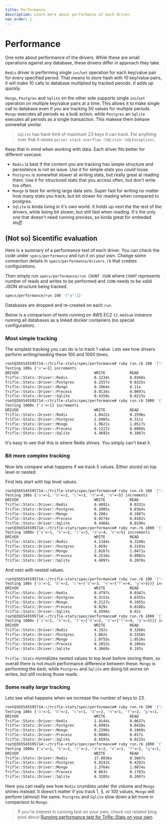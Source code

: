 ```yaml
---
title: Performance
description: Learn more about performance of each driver.
nav_order: 1
---
```


# Performance

One note about performance of the drivers. While these are small operations against any database, these drivers differ in approach they take.

`Redis` driver is performing single `inc`/`set` operation for each key/value pair for every specified period. That means to store hash with 10 key/value pairs, it will make 10 calls to database multiplied by tracked periods. It adds up quickly.

`Mongo`, `Postgres` and `Sqlite` on the other side supports single `inc`/`set` operation on multiple key/value pairs at a time. This allows it to make single call to database even if you are tracking 50 values for multiple periods. `Mongo` executes all periods as a bulk action, while `Postgres` an `Sqlite` executes all periods as a single transaction. This makese them behave somewhat similar.

> `Sqlite` has hard-limit of maximum 23 keys it can track. For anything over that it raises `parser stack overflow (SQLite3::SQLException)`.

Keep that in mind when working with data. Each driver fits better for different usecase.

- `Redis` is best if the content you are tracking has simple structure and persistence is not an issue. Use it for simple stats you _could_ loose.
- `Postgres` is _somewhat slower_ at writing stats, but really great at reading them. Use it for structured stats that you access often, but don't write too often.
- `Mongo` is best for writing large data sets. Super fast for writing no matter how many stats you track, but bit slower for reading when compared to postgres.
- `Sqlite` is kinda living in it's own world. It holds up next the the rest of the drivers, while being bit slower, but still fast when reading. It's the only one that doesn't need running process, so kinda great for embeded _stuff_.

## (Not so) Sicentific evaluation

Here is a summary of a performance test of each driver. You can check the code under `specs/performance` and run it on your own. Change some connection details in `specs/performance/drivers.rb` that creates configurations.

Then simply run `specs/performance/run COUNT JSON` where `COUNT` represents number of reads and writes to be performed and `JSON` needs to be valid JSON structure being tracked.

```sh
specs/performance/run 100 '{"a":1}'
```

Databases are dropped and re-created on each `run`.

Below is a comparison of tests running on AWS EC2 `t2.medium` instance running all databases as a linked docker containers (no special configuration).

### Most simple tracking

The simplest tracking you can do is to track 1 value. Lets see how drivers perform writing/reading these 100 and 1000 times.

```sh
root@3b5545595714:~/trifle-stats/spec/performance# ruby run.rb 100 '{"a":1}'
Testing 100x {"a"=>1} increments
DRIVER                                  WRITE           READ
Trifle::Stats::Driver::Redis            0.1234s         0.0268s
Trifle::Stats::Driver::Postgres         0.2557s         0.0325s
Trifle::Stats::Driver::Mongo            0.1964s         0.11s
Trifle::Stats::Driver::Process          0.0134s         0.0097s
Trifle::Stats::Driver::Sqlite           0.4358s         0.0215s
root@3b5545595714:~/trifle-stats/spec/performance# ruby run.rb 1000 '{"a":1}'
Testing 1000x {"a"=>1} increments
DRIVER                                  WRITE           READ
Trifle::Stats::Driver::Redis            1.0422s         0.2596s
Trifle::Stats::Driver::Postgres         2.4905s         0.311s
Trifle::Stats::Driver::Mongo            1.9621s         1.0517s
Trifle::Stats::Driver::Process          0.1227s         0.0909s
Trifle::Stats::Driver::Sqlite           4.4692s         0.1867s
```

It's easy to see that this is where Redis shines. You simply can't beat it.

### Bit more complex tracking

Now lets compare what happens if we track 5 values. Either stored on top level or nested.

First lets start with top level values.

```sh
root@3b5545595714:~/trifle-stats/spec/performance# ruby run.rb 100 '{"a":1,"b":2,"c":3,"d":4,"e":5}'
Testing 100x {"a"=>1, "b"=>2, "c"=>3, "d"=>4, "e"=>5} increments
DRIVER                                  WRITE           READ
Trifle::Stats::Driver::Redis            0.4891s         0.0332s
Trifle::Stats::Driver::Postgres         0.3005s         0.0364s
Trifle::Stats::Driver::Mongo            0.208s          0.1087s
Trifle::Stats::Driver::Process          0.0274s         0.0102s
Trifle::Stats::Driver::Sqlite           0.4468s         0.0196s
root@3b5545595714:~/trifle-stats/spec/performance# ruby run.rb 1000 '{"a":1,"b":2,"c":3,"d":4,"e":5}'
Testing 1000x {"a"=>1, "b"=>2, "c"=>3, "d"=>4, "e"=>5} increments
DRIVER                                  WRITE           READ
Trifle::Stats::Driver::Redis            4.1344s         0.3248s
Trifle::Stats::Driver::Postgres         3.059s          0.3193s
Trifle::Stats::Driver::Mongo            2.0267s         1.0471s
Trifle::Stats::Driver::Process          0.2534s         0.0982s
Trifle::Stats::Driver::Sqlite           4.4097s         0.2078s
```

And next with nested values.

```sh
root@3b5545595714:~/trifle-stats/spec/performance# ruby run.rb 100 '{"a":1,"b":2,"c":{"d":3,"e":{"f":4,"g":5}}}'
Testing 100x {"a"=>1, "b"=>2, "c"=>{"d"=>3, "e"=>{"f"=>4, "g"=>5}}} increments
DRIVER                                  WRITE           READ
Trifle::Stats::Driver::Redis            0.4797s         0.0347s
Trifle::Stats::Driver::Postgres         0.3153s         0.0355s
Trifle::Stats::Driver::Mongo            0.2127s         0.1055s
Trifle::Stats::Driver::Process          0.029s          0.0106s
Trifle::Stats::Driver::Sqlite           0.4594s         0.02s
root@3b5545595714:~/trifle-stats/spec/performance# ruby run.rb 1000 '{"a":1,"b":2,"c":{"d":3,"e":{"f":4,"g":5}}}'
Testing 1000x {"a"=>1, "b"=>2, "c"=>{"d"=>3, "e"=>{"f"=>4, "g"=>5}}} increments
DRIVER                                  WRITE           READ
Trifle::Stats::Driver::Redis            4.192s          0.3268s
Trifle::Stats::Driver::Postgres         3.062s          0.3358s
Trifle::Stats::Driver::Mongo            2.0755s         1.0516s
Trifle::Stats::Driver::Process          0.2852s         0.1064s
Trifle::Stats::Driver::Sqlite           4.3669s         0.193s
```

`Trifle::Stats` normalizes nested values to top level before storing them, so overall there is not much performance difference between these. `Mongo` is performing the best, while `Postgres` and `Sqlite` are doing bit worse on writes, but still rocking those reads.

### Some really _large_ tracking

Lets see what happens when we increase the number of keys to 23.

```sh
root@3b5545595714:~/trifle-stats/spec/performance# ruby run.rb 100 '{"a":1,"b":2,"c":1,"d":2,"e":1,"f":2,"g":1,"h":2,"i":1,"j":2,"k":1,"l":2,"m":1,"n":2,"o":1,"p":2,"q":1,"r":2,"s":1,"t":2,"u":1,"v":2,"w":1}'
Testing 100x {"a"=>1, "b"=>2, "c"=>1, "d"=>2, "e"=>1, "f"=>2, "g"=>1, "h"=>2, "i"=>1, "j"=>2, "k"=>1, "l"=>2, "m"=>1, "n"=>2, "o"=>1, "p"=>2, "q"=>1, "r"=>2, "s"=>1, "t"=>2, "u"=>1, "v"=>2, "w"=>1} increments
DRIVER                                  WRITE           READ
Trifle::Stats::Driver::Redis            1.9144s         0.0637s
Trifle::Stats::Driver::Postgres         0.6995s         0.0428s
Trifle::Stats::Driver::Mongo            0.2399s         0.1069s
Trifle::Stats::Driver::Process          0.0886s         0.017s
Trifle::Stats::Driver::Sqlite           0.6593s         0.0225s
root@3b5545595714:~/trifle-stats/spec/performance# ruby run.rb 1000 '{"a":1,"b":2,"c":1,"d":2,"e":1,"f":2,"g":1,"h":2,"i":1,"j":2,"k":1,"l":2,"m":1,"n":2,"o":1,"p":2,"q":1,"r":2,"s":1,"t":2,"u":1,"v":2,"w":1}'
Testing 1000x {"a"=>1, "b"=>2, "c"=>1, "d"=>2, "e"=>1, "f"=>2, "g"=>1, "h"=>2, "i"=>1, "j"=>2, "k"=>1, "l"=>2, "m"=>1, "n"=>2, "o"=>1, "p"=>2, "q"=>1, "r"=>2, "s"=>1, "t"=>2, "u"=>1, "v"=>2, "w"=>1} increments
DRIVER                                  WRITE           READ
Trifle::Stats::Driver::Redis            17.8836s        0.5667s
Trifle::Stats::Driver::Postgres         6.8143s         0.4292s
Trifle::Stats::Driver::Mongo            2.3764s         1.0874s
Trifle::Stats::Driver::Process          0.863s          0.1703s
Trifle::Stats::Driver::Sqlite           6.3205s         0.2097s
```

Here you can really see how `Redis` crumbles under the volume and `Mongo` shines instead. It doesn't matter if you track 1, 5, or 100 values, `Mongo` will perform (almost) the same. `Postgres` and `Sqlite` slow down a bit more in comparison to `Mongo`.

> If you're interest in running test on your own, check out related blog post about [Running performance test for Trifle::Stats on your own](../../blog/2022-08-running_performance_test_for_stats).